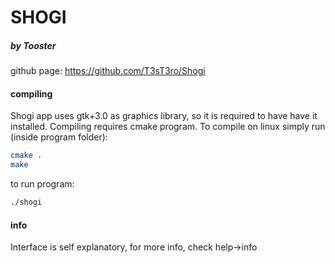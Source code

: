 # SHOGI #
##### by Tooster ######
github page: https://github.com/T3sT3ro/Shogi

#### compiling ####
Shogi app uses gtk+3.0 as graphics library, so it is required to have have it installed.
Compiling requires cmake program.
To compile on linux simply run (inside program folder):
```bash
cmake .
make
```

to run program:
```bash
./shogi
```

#### info ####
Interface is self explanatory, for more info, check help->info